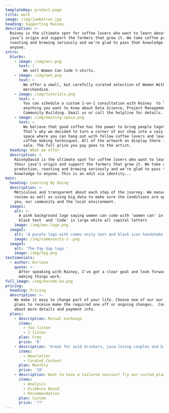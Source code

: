 ```yaml
---
templateKey: product-page
title: work
image: /img/jumbotron.jpg
heading: Supporting Rainey
description: >-
  Rainey is the ultimate spot for coffee lovers who want to learn about their
  java’s origin and support the farmers that grew it. We take coffee production,
  roasting and brewing seriously and we’re glad to pass that knowledge to
  anyone.
intro:
  blurbs:
    - image: /img/wcc.png
      text: |
        We sell Women Can Code t-shirts.
    - image: /img/wwt.png
      text: >
        We offer a small, but carefully curated selection of Women With Tech
        merchandise. 
    - image: /img/tutorials.png
      text: >
        You can schedule a custom 1-on-1 consultation with Rainey  to learn
        anything you want to know about Data Science, Project Management,
        Community Building. Email us or call the helpline for details.
    - image: /img/meeting-space.png
      text: >
        We believe that good coffee has the power to bring people together.
        That’s why we decided to turn a corner of our shop into a cozy meeting
        space where you can hang out with fellow coffee lovers and learn about
        coffee making techniques. All of the artwork on display there is for
        sale. The full price you pay goes to the artist.
  heading: What we offer
  description: >
    RaineyDavid is the ultimate spot for coffee lovers who want to learn about
    their java’s origin and support the farmers that grew it. We take coffee
    production, roasting and brewing seriously and we’re glad to pass that
    knowledge to anyone. This is an edit via identity...
main:
  heading: Learning By Doing
  description: >
    Meticulous and transparent about each step of the journey. We manually
    review as well as using big data to make sure the conditions are optimal for
    you, our community and the local environment.
  image1:
    alt: >-
      A pink background logo saying women can code with 'women can' in small
      black text  and 'Code' in large white all capital letters
    image: /img/wwc-logo.png
  image2:
    alt: 'A purple logo with comms unity text and black icon handshake '
    image: /img/commsunity-1-.png
  image3:
    alt: 'The Pay Gap logo '
    image: /img/tpg.png
testimonials:
  - author: Korlane
    quote: >-
      After speaking with Rainey, I've got a clear goal and look forward to
      making things work.
full_image: /img/become-ba.png
pricing:
  heading: Pricing
  description: >-
    We make it easy to change part of your life. Choose one of our our pricing
    plans to receive make the required one off or ongoing changes.  Contact us
    about more details and payment info.
  plans:
    - description: Mutual exchange
      items:
        - You listen
        - I listen
      plan: Free
      price: '0'
    - description: 'Great for avid drinkers, java-loving couples and bigger crowds'
      items:
        - Newsletter
        - Curated Content
      plan: Monthly
      price: '10'
    - description: Want to have a tailored session? Try our custom plan
      items:
        - Analysis
        - Evidence Based
        - Recommendation
      plan: Custom
      price: '??'
---
```


